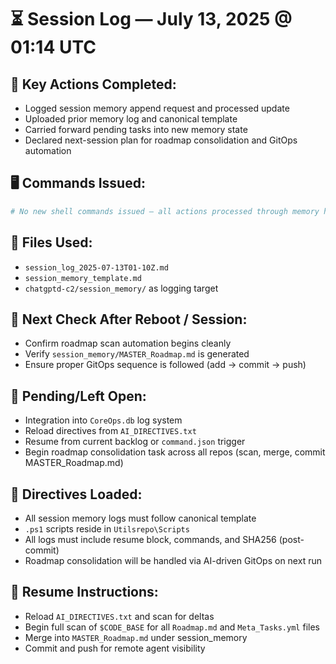 <!--
📄 Generated Session Log
───────────────────────────────────────
SessionID: 2025-07-13T01-14Z
Agent: chatgptd-local-rpi-node01
User: Niels Goldstein
Repo: chatgptd-c2
Filename: session_log_2025-07-13T01-14Z.md
SHA256: {autofilled after commit}
-->

# ⏳ Session Log — July 13, 2025 @ 01:14 UTC

## 🧠 Key Actions Completed:
- Logged session memory append request and processed update
- Uploaded prior memory log and canonical template
- Carried forward pending tasks into new memory state
- Declared next-session plan for roadmap consolidation and GitOps automation

## 🖥️ Commands Issued:
```powershell
# No new shell commands issued — all actions processed through memory handling and file upload
```

## 🔧 Files Used:
- `session_log_2025-07-13T01-10Z.md`
- `session_memory_template.md`
- `chatgptd-c2/session_memory/` as logging target

## 📍 Next Check After Reboot / Session:
- Confirm roadmap scan automation begins cleanly
- Verify `session_memory/MASTER_Roadmap.md` is generated
- Ensure proper GitOps sequence is followed (add → commit → push)

## 💬 Pending/Left Open:
- Integration into `CoreOps.db` log system
- Reload directives from `AI_DIRECTIVES.txt`
- Resume from current backlog or `command.json` trigger
- Begin roadmap consolidation task across all repos (scan, merge, commit MASTER_Roadmap.md)

## 🧠 Directives Loaded:
- All session memory logs must follow canonical template
- `.ps1` scripts reside in `Utilsrepo\Scripts`
- All logs must include resume block, commands, and SHA256 (post-commit)
- Roadmap consolidation will be handled via AI-driven GitOps on next run

## 🔄 Resume Instructions:
- Reload `AI_DIRECTIVES.txt` and scan for deltas
- Begin full scan of `$CODE_BASE` for all `Roadmap.md` and `Meta_Tasks.yml` files
- Merge into `MASTER_Roadmap.md` under session_memory
- Commit and push for remote agent visibility
